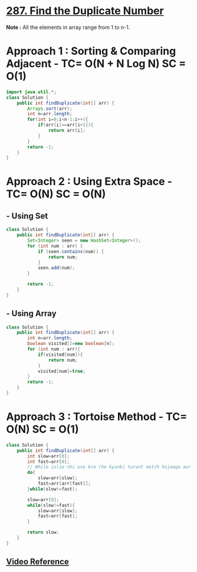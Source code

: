 # **[287. Find the Duplicate Number](https://leetcode.com/problems/find-the-duplicate-number/)**
**Note :** All the elements in array range from 1 to n-1.

# **Approach 1 :** Sorting & Comparing Adjacent - TC= O(N + N Log N) SC = O(1)

```java
import java.util.*;
class Solution {
    public int findDuplicate(int[] arr) {
        Arrays.sort(arr);
        int n=arr.length;
        for(int i=0;i<n-1;i++){
            if(arr[i]==arr[i+1]){
                return arr[i];
            }
        }
        return -1;
    }
}
```

# **Approach 2 :** Using Extra Space - TC= O(N) SC = O(N)

## - **Using Set**

```java
class Solution {
    public int findDuplicate(int[] arr) {
        Set<Integer> seen = new HashSet<Integer>();
        for (int num : arr) {
            if (seen.contains(num)) {
                return num;
            }
            seen.add(num);
        }

        return -1;
    }
}
```

## - **Using Array**

```java
class Solution {
    public int findDuplicate(int[] arr) {
        int n=arr.length;
        boolean visited[]=new boolean[n];
        for (int num : arr){
            if(visited[num]){
                return num;
            }
            visited[num]=true;
        }
        return -1;
    }
}
```

# **Approach 3 :** Tortoise Method - TC= O(N) SC = O(1)

```java
class Solution {
    public int findDuplicate(int[] arr) {
        int slow=arr[0];
        int fast=arr[0];
        // While islie nhi use kre rhe kyunki turant match hojaega aur *instant fuck hojaega*
        do{
            slow=arr[slow];
            fast=arr[arr[fast]];
        }while(slow!=fast);

        slow=arr[0];
        while(slow!=fast){
            slow=arr[slow];
            fast=arr[fast];
        }

        return slow;
    }
}
```

## [**Video Reference**](https://youtu.be/32Ll35mhWg0)
